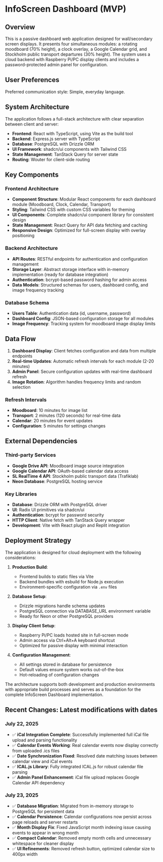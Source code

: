 # InfoScreen Dashboard (MVP)

## Overview

This is a passive dashboard web application designed for wall/secondary screen displays. It presents four simultaneous modules: a rotating moodboard (70% height), a clock overlay, a Google Calendar grid, and Stockholm public transport departures (30% height). The system uses a cloud backend with Raspberry Pi/PC display clients and includes a password-protected admin panel for configuration.

## User Preferences

Preferred communication style: Simple, everyday language.

## System Architecture

The application follows a full-stack architecture with clear separation between client and server:

- **Frontend**: React with TypeScript, using Vite as the build tool
- **Backend**: Express.js server with TypeScript
- **Database**: PostgreSQL with Drizzle ORM
- **UI Framework**: shadcn/ui components with Tailwind CSS
- **State Management**: TanStack Query for server state
- **Routing**: Wouter for client-side routing

## Key Components

### Frontend Architecture
- **Component Structure**: Modular React components for each dashboard module (Moodboard, Clock, Calendar, Transport)
- **Styling**: Tailwind CSS with custom CSS variables for theming
- **UI Components**: Complete shadcn/ui component library for consistent design
- **State Management**: React Query for API data fetching and caching
- **Responsive Design**: Optimized for full-screen display with overlay positioning

### Backend Architecture
- **API Routes**: RESTful endpoints for authentication and configuration management
- **Storage Layer**: Abstract storage interface with in-memory implementation (ready for database integration)
- **Authentication**: bcrypt-based password hashing for admin access
- **Data Models**: Structured schemas for users, dashboard config, and image frequency tracking

### Database Schema
- **Users Table**: Authentication data (id, username, password)
- **Dashboard Config**: JSON-based configuration storage for all modules
- **Image Frequency**: Tracking system for moodboard image display limits

## Data Flow

1. **Dashboard Display**: Client fetches configuration and data from multiple endpoints
2. **Real-time Updates**: Automatic refresh intervals for each module (2-20 minutes)
3. **Admin Panel**: Secure configuration updates with real-time dashboard refresh
4. **Image Rotation**: Algorithm handles frequency limits and random selection

### Refresh Intervals
- **Moodboard**: 10 minutes for image list
- **Transport**: 2 minutes (120 seconds) for real-time data
- **Calendar**: 20 minutes for event updates
- **Configuration**: 5 minutes for settings changes

## External Dependencies

### Third-party Services
- **Google Drive API**: Moodboard image source integration
- **Google Calendar API**: OAuth-based calendar data access
- **SL RealTime 4 API**: Stockholm public transport data (Trafiklab)
- **Neon Database**: PostgreSQL hosting service

### Key Libraries
- **Database**: Drizzle ORM with PostgreSQL driver
- **UI**: Radix UI primitives via shadcn/ui
- **Authentication**: bcrypt for password security
- **HTTP Client**: Native fetch with TanStack Query wrapper
- **Development**: Vite with React plugin and Replit integration

## Deployment Strategy

The application is designed for cloud deployment with the following considerations:

1. **Production Build**: 
   - Frontend builds to static files via Vite
   - Backend bundles with esbuild for Node.js execution
   - Environment-specific configuration via `.env` files

2. **Database Setup**:
   - Drizzle migrations handle schema updates
   - PostgreSQL connection via DATABASE_URL environment variable
   - Ready for Neon or other PostgreSQL providers

3. **Display Client Setup**:
   - Raspberry Pi/PC loads hosted site in full-screen mode
   - Admin access via Ctrl+Alt+A keyboard shortcut
   - Optimized for passive display with minimal interaction

4. **Configuration Management**:
   - All settings stored in database for persistence
   - Default values ensure system works out-of-the-box
   - Hot-reloading of configuration changes

The architecture supports both development and production environments with appropriate build processes and serves as a foundation for the complete InfoScreen Dashboard implementation.

## Recent Changes: Latest modifications with dates

### July 22, 2025
- ✅ **iCal Integration Complete**: Successfully implemented full iCal file upload and parsing functionality
- ✅ **Calendar Events Working**: Real calendar events now display correctly from uploaded .ics files  
- ✅ **Date Synchronization Fixed**: Resolved date matching issues between calendar view and iCal events
- ✅ **ICAL.js Library**: Fully integrated ICAL.js for robust calendar file parsing
- ✅ **Admin Panel Enhancement**: iCal file upload replaces Google Calendar API dependency

### July 23, 2025
- ✅ **Database Migration**: Migrated from in-memory storage to PostgreSQL for persistent data
- ✅ **Calendar Persistence**: Calendar configurations now persist across page reloads and server restarts
- ✅ **Month Display Fix**: Fixed JavaScript month indexing issue causing events to appear in wrong month
- ✅ **Compact Calendar**: Removed empty month cells and unnecessary whitespace for cleaner display
- ✅ **UI Refinements**: Removed refresh button, optimized calendar size to 400px width